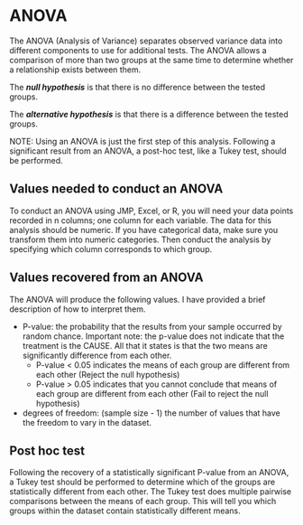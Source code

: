 # ANOVA
The ANOVA (Analysis of Variance) separates observed variance data into different components to use for additional tests.
The ANOVA allows a comparison of more than two groups at the same time to determine whether a relationship exists between them.

The ***null hypothesis*** is that there is no difference between the tested groups.

The ***alternative hypothesis*** is that there is a difference between the tested groups.

NOTE: Using an ANOVA is just the first step of this analysis. Following a significant result from an ANOVA, a post-hoc test, like a Tukey test, should be performed.

## Values needed to conduct an ANOVA
To conduct an ANOVA using JMP, Excel, or R, you will need your data points recorded in n columns; one column for each variable.
The data for this analysis should be numeric.
If you have categorical data, make sure you transform them into numeric categories.
Then conduct the analysis by specifying which column corresponds to which group.

## Values recovered from an ANOVA

The ANOVA will produce the following values. I have provided a brief description of how to interpret them.
- P-value: the probability that the results from your sample occurred by random chance. Important note: the p-value does not indicate that the treatment is the CAUSE. All that it states is that the two means are significantly difference from each other.
  - P-value < 0.05 indicates the means of each group are different from each other (Reject the null hypothesis)
  - P-value > 0.05 indicates that you cannot conclude that means of each group are different from each other (Fail to reject the null hypothesis)
- degrees of freedom: (sample size - 1) the number of values that have the freedom to vary in the dataset.


## Post hoc test

Following the recovery of a statistically significant P-value from an ANOVA, a Tukey test should be performed to determine which of the groups are statistically different from each other.
The Tukey test does multiple pairwise comparisons between the means of each group.
This will tell you which groups within the dataset contain statistically different means.
